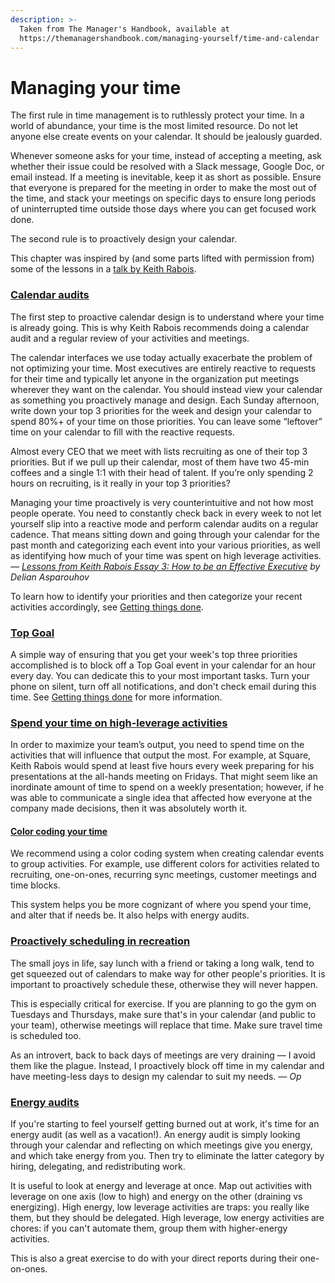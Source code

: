 ```yaml
---
description: >-
  Taken from The Manager's Handbook, available at
  https://themanagershandbook.com/managing-yourself/time-and-calendar
---
```


# Managing your time

The first rule in time management is to ruthlessly protect your time. In a world of abundance, your time is the most limited resource. Do not let anyone else create events on your calendar. It should be jealously guarded.

Whenever someone asks for your time, instead of accepting a meeting, ask whether their issue could be resolved with a Slack message, Google Doc, or email instead. If a meeting is inevitable, keep it as short as possible. Ensure that everyone is prepared for the meeting in order to make the most out of the time, and stack your meetings on specific days to ensure long periods of uninterrupted time outside those days where you can get focused work done.

The second rule is to proactively design your calendar.

This chapter was inspired by (and some parts lifted with permission from) some of the lessons in a [talk by Keith Rabois](https://delian.io/lessons-3).

### [Calendar audits](https://themanagershandbook.com/working-as-a-team/measuring-performance#calendar-audits)

The first step to proactive calendar design is to understand where your time is already going. This is why Keith Rabois recommends doing a calendar audit and a regular review of your activities and meetings.

The calendar interfaces we use today actually exacerbate the problem of not optimizing your time. Most executives are entirely reactive to requests for their time and typically let anyone in the organization put meetings wherever they want on the calendar. You should instead view your calendar as something you proactively manage and design. Each Sunday afternoon, write down your top 3 priorities for the week and design your calendar to spend 80%+ of your time on those priorities. You can leave some “leftover” time on your calendar to fill with the reactive requests.

Almost every CEO that we meet with lists recruiting as one of their top 3 priorities. But if we pull up their calendar, most of them have two 45-min coffees and a single 1:1 with their head of talent. If you’re only spending 2 hours on recruiting, is it really in your top 3 priorities?

Managing your time proactively is very counterintuitive and not how most people operate. You need to constantly check back in every week to not let yourself slip into a reactive mode and perform calendar audits on a regular cadence. That means sitting down and going through your calendar for the past month and categorizing each event into your various priorities, as well as identifying how much of your time was spent on high leverage activities. _—_ [_Lessons from Keith Rabois Essay 3: How to be an Effective Executive_](https://delian.io/lessons-3) _by Delian Asparouhov_

To learn how to identify your priorities and then categorize your recent activities accordingly, see [Getting things done](https://themanagershandbook.com/managing-yourself/getting-things-done).

### [Top Goal](https://themanagershandbook.com/working-as-a-team/measuring-performance#top-goal)

A simple way of ensuring that you get your week's top three priorities accomplished is to block off a Top Goal event in your calendar for an hour every day. You can dedicate this to your most important tasks. Turn your phone on silent, turn off all notifications, and don't check email during this time. See [Getting things done](https://themanagershandbook.com/managing-yourself/getting-things-done) for more information.

### [Spend your time on high-leverage activities](https://themanagershandbook.com/working-as-a-team/measuring-performance#spend-your-time-on-high-leverage-activities)

In order to maximize your team’s output, you need to spend time on the activities that will influence that output the most. For example, at Square, Keith Rabois would spend at least five hours every week preparing for his presentations at the all-hands meeting on Fridays. That might seem like an inordinate amount of time to spend on a weekly presentation; however, if he was able to communicate a single idea that affected how everyone at the company made decisions, then it was absolutely worth it.

#### [Color coding your time](https://themanagershandbook.com/working-as-a-team/measuring-performance#color-coding-your-time)

We recommend using a color coding system when creating calendar events to group activities. For example, use different colors for activities related to recruiting, one-on-ones, recurring sync meetings, customer meetings and time blocks.

This system helps you be more cognizant of where you spend your time, and alter that if needs be. It also helps with energy audits.

### [Proactively scheduling in recreation](https://themanagershandbook.com/working-as-a-team/measuring-performance#proactively-scheduling-in-recreation)

The small joys in life, say lunch with a friend or taking a long walk, tend to get squeezed out of calendars to make way for other people's priorities. It is important to proactively schedule these, otherwise they will never happen.

This is especially critical for exercise. If you are planning to go the gym on Tuesdays and Thursdays, make sure that's in your calendar (and public to your team), otherwise meetings will replace that time. Make sure travel time is scheduled too.

As an introvert, back to back days of meetings are very draining — I avoid them like the plague. Instead, I proactively block off time in my calendar and have meeting-less days to design my calendar to suit my needs. _— Op_

### [Energy audits](https://themanagershandbook.com/working-as-a-team/measuring-performance#energy-audits)

If you're starting to feel yourself getting burned out at work, it's time for an energy audit (as well as a vacation!). An energy audit is simply looking through your calendar and reflecting on which meetings give you energy, and which take energy from you. Then try to eliminate the latter category by hiring, delegating, and redistributing work.

It is useful to look at energy and leverage at once. Map out activities with leverage on one axis (low to high) and energy on the other (draining vs energizing). High energy, low leverage activities are traps: you really like them, but they should be delegated. High leverage, low energy activities are chores: if you can't automate them, group them with higher-energy activities.

This is also a great exercise to do with your direct reports during their one-on-ones.
